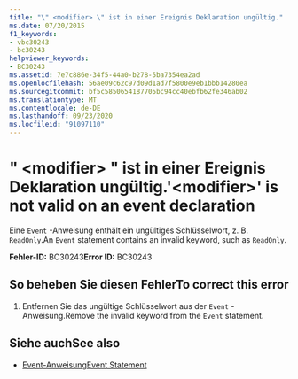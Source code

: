 ```yaml
---
title: "\" <modifier> \" ist in einer Ereignis Deklaration ungültig."
ms.date: 07/20/2015
f1_keywords:
- vbc30243
- bc30243
helpviewer_keywords:
- BC30243
ms.assetid: 7e7c886e-34f5-44a0-b278-5ba7354ea2ad
ms.openlocfilehash: 56ae09c62c97d09d1ad7f5800e9eb1bbb14280ea
ms.sourcegitcommit: bf5c5850654187705bc94cc40ebfb62fe346ab02
ms.translationtype: MT
ms.contentlocale: de-DE
ms.lasthandoff: 09/23/2020
ms.locfileid: "91097110"
---
```

# <a name="modifier-is-not-valid-on-an-event-declaration"></a><span data-ttu-id="42480-102">" \<modifier> " ist in einer Ereignis Deklaration ungültig.</span><span class="sxs-lookup"><span data-stu-id="42480-102">'\<modifier>' is not valid on an event declaration</span></span>

<span data-ttu-id="42480-103">Eine `Event` -Anweisung enthält ein ungültiges Schlüsselwort, z. B. `ReadOnly`.</span><span class="sxs-lookup"><span data-stu-id="42480-103">An `Event` statement contains an invalid keyword, such as `ReadOnly`.</span></span>  
  
 <span data-ttu-id="42480-104">**Fehler-ID:** BC30243</span><span class="sxs-lookup"><span data-stu-id="42480-104">**Error ID:** BC30243</span></span>  
  
## <a name="to-correct-this-error"></a><span data-ttu-id="42480-105">So beheben Sie diesen Fehler</span><span class="sxs-lookup"><span data-stu-id="42480-105">To correct this error</span></span>  
  
1. <span data-ttu-id="42480-106">Entfernen Sie das ungültige Schlüsselwort aus der `Event` -Anweisung.</span><span class="sxs-lookup"><span data-stu-id="42480-106">Remove the invalid keyword from the `Event` statement.</span></span>  
  
## <a name="see-also"></a><span data-ttu-id="42480-107">Siehe auch</span><span class="sxs-lookup"><span data-stu-id="42480-107">See also</span></span>

- [<span data-ttu-id="42480-108">Event-Anweisung</span><span class="sxs-lookup"><span data-stu-id="42480-108">Event Statement</span></span>](../language-reference/statements/event-statement.md)

